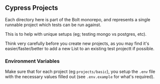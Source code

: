 ## Cypress Projects

Each directory here is part of the Bolt monorepo, and represents a single
runnable project which tests can be run against.

This is to help with unique setups (eg; testing mongo vs postgres, etc).

Think very carefully before you create new projects, as you may find it's
easier/faster/better to add a new List to an existing test projectt if possible.

### Environment Variables

Make sure that for each project (eg `projects/basic`), you setup the `.env` file
with the necessary values filled out (see `.env.example` for what's required).
